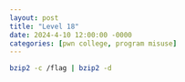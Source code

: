 ```yaml
---
layout: post
title: "Level 18"
date: 2024-4-10 12:00:00 -0000
categories: [pwn college, program misuse]
---
```


```bash
bzip2 -c /flag | bzip2 -d
```